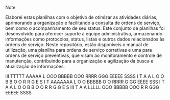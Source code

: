 > [!NOTE]
> Elaborei estas planilhas com o objetivo de otimizar as atividades diárias, aprimorando a organização e facilitando a consulta de ordens de serviço, bem como o acompanhamento de seu status. Este conjunto de planilhas foi desenvolvido para oferecer suporte à equipe administrativa, armazenando informações como protocolos, status, listas e outros dados relacionados às ordens de serviço. Neste repositório, estão disponíveis o manual de utilização, uma planilha para ordens de serviço corretivas e uma para ordens de serviço preventivas, que visam ao monitoramento e controle de manutenção, contribuindo para a organização e agilização da busca e atualização de informações. 


  III  TTTTT   AAAAA  L       OOO      BBBBB   OOO   RRRR   GGG   EEEEE  SSSS
   I     T    A     A L      O   O     B    B O   O  R   R G     E     S
   I     T    AAAAAAA L      O   O     BBBBB  O   O  RRRR  G  GG EEEE   SSS
   I     T    A     A L      O   O     B    B O   O  R  R  G   G E         S
  III    T    A     A LLLLL   OOO      BBBBB   OOO   R   R  GGG  EEEEE  SSSS
